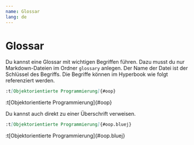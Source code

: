 ```yaml
---
name: Glossar
lang: de
---
```


# Glossar

Du kannst eine Glossar mit wichtigen Begriffen führen. Dazu musst du nur Markdown-Dateien
im Ordner `glossary` anlegen. Der Name der Datei ist der Schlüssel des
Begriffs. Die Begriffe können im Hyperbook wie folgt referenziert werden.

```md
:t[Objektorientierte Programmierung]{#oop}
```

:t[Objektorientierte Programmierung]{#oop}

Du kannst auch direkt zu einer Überschrift verweisen.

```md
:t[Objektorientierte Programmierung]{#oop.bluej}
```

:t[Objektorientierte Programmierung]{#oop.bluej}
